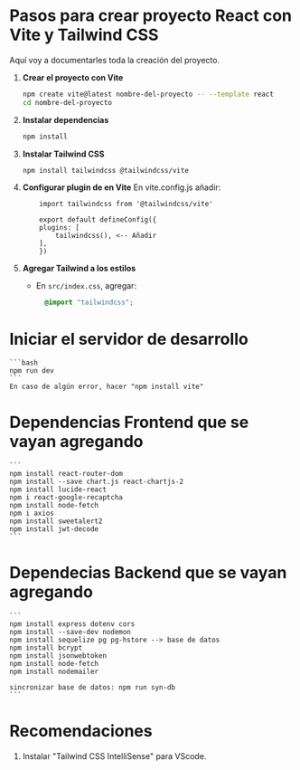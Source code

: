 # Pasos para crear proyecto React con Vite y Tailwind CSS

Aquí voy a documentarles toda la creación del proyecto.

1. **Crear el proyecto con Vite**
    ```bash
    npm create vite@latest nombre-del-proyecto -- --template react
    cd nombre-del-proyecto
    ```

2. **Instalar dependencias**
    ```bash
    npm install 
    ```

3. **Instalar Tailwind CSS**
    ```bash
    npm install tailwindcss @tailwindcss/vite
    ```

4. **Configurar plugin de en Vite**
    En vite.config.js añadir:
    ```
        import tailwindcss from '@tailwindcss/vite'
        
        export default defineConfig({
        plugins: [
            tailwindcss(), <-- Añadir
        ],
        })
    ```

5. **Agregar Tailwind a los estilos**
    - En `src/index.css`, agregar:
      ```css
        @import "tailwindcss";
      ```

# **Iniciar el servidor de desarrollo**
    ```bash
    npm run dev
    ```
    En caso de algún error, hacer "npm install vite"

# **Dependencias Frontend que se vayan agregando**
    ```
    npm install react-router-dom
    npm install --save chart.js react-chartjs-2
    npm install lucide-react
    npm i react-google-recaptcha
    npm install node-fetch
    npm i axios
    npm install sweetalert2
    npm install jwt-decode
    ```

# **Dependecias Backend que se vayan agregando**
    ```
    npm install express dotenv cors
    npm install --save-dev nodemon
    npm install sequelize pg pg-hstore --> base de datos
    npm install bcrypt
    npm install jsonwebtoken
    npm install node-fetch
    npm install nodemailer

    sincronizar base de datos: npm run syn-db
    ```



# Recomendaciones
1. Instalar "Tailwind CSS IntelliSense" para VScode.
